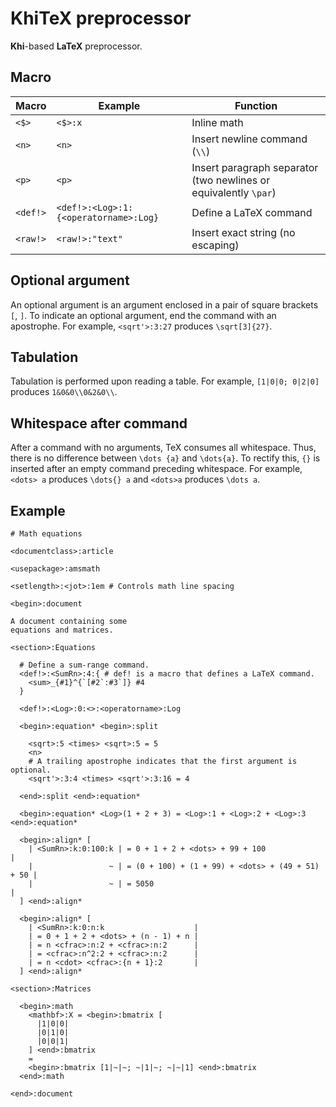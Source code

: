 # KhiTeX preprocessor

**Khi**-based **LaTeX** preprocessor.

## Macro

| Macro    | Example                               | Function                                                         |
|----------|---------------------------------------|------------------------------------------------------------------|
| `<$>`    | `<$>:x`                               | Inline math                                                      |
| `<n>`    | `<n>`                                 | Insert newline command (`\\`)                                    |
| `<p>`    | `<p>`                                 | Insert paragraph separator (two newlines or equivalently `\par`) |
| `<def!>` | `<def!>:<Log>:1:{<operatorname>:Log}` | Define a LaTeX command                                           |
| `<raw!>` | `<raw!>:"text"`                       | Insert exact string (no escaping)                                |

## Optional argument

An optional argument is an argument enclosed in a pair of square brackets `[`, `]`.
To indicate an optional argument, end the command with an apostrophe. For example,
`<sqrt'>:3:27` produces `\sqrt[3]{27}`.

## Tabulation

Tabulation is performed upon reading a table. For example, `[1|0|0; 0|2|0]` produces
`1&0&0\\0&2&0\\`.

## Whitespace after command

After a command with no arguments, TeX consumes all whitespace. Thus, there is no
difference between `\dots {a}` and `\dots{a}`. To rectify this, `{}` is inserted after
an empty command preceding whitespace. For example, `<dots> a` produces `\dots{} a`
and `<dots>a` produces `\dots a`.

## Example

```
# Math equations

<documentclass>:article

<usepackage>:amsmath

<setlength>:<jot>:1em # Controls math line spacing

<begin>:document

A document containing some
equations and matrices.

<section>:Equations

  # Define a sum-range command.
  <def!>:<SumRn>:4:{ # def! is a macro that defines a LaTeX command.
    <sum>_{#1}^{`[#2`:#3`]} #4
  }

  <def!>:<Log>:0:<>:<operatorname>:Log

  <begin>:equation* <begin>:split

    <sqrt>:5 <times> <sqrt>:5 = 5
    <n>
    # A trailing apostrophe indicates that the first argument is optional.
    <sqrt'>:3:4 <times> <sqrt'>:3:16 = 4

  <end>:split <end>:equation*

  <begin>:equation* <Log>(1 + 2 + 3) = <Log>:1 + <Log>:2 + <Log>:3 <end>:equation*

  <begin>:align* [
    | <SumRn>:k:0:100:k | = 0 + 1 + 2 + <dots> + 99 + 100                  |
    |                 ~ | = (0 + 100) + (1 + 99) + <dots> + (49 + 51) + 50 |
    |                 ~ | = 5050                                           |
  ] <end>:align*

  <begin>:align* [
    | <SumRn>:k:0:n:k                    |
    | = 0 + 1 + 2 + <dots> + (n - 1) + n |
    | = n <cfrac>:n:2 + <cfrac>:n:2      |
    | = <cfrac>:n^2:2 + <cfrac>:n:2      |
    | = n <cdot> <cfrac>:{n + 1}:2       |
  ] <end>:align*

<section>:Matrices

  <begin>:math
    <mathbf>:X = <begin>:bmatrix [
      |1|0|0|
      |0|1|0|
      |0|0|1|
    ] <end>:bmatrix
    =
    <begin>:bmatrix [1|~|~; ~|1|~; ~|~|1] <end>:bmatrix
  <end>:math

<end>:document
```
